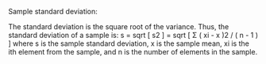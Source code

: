 Sample standard deviation:

The standard deviation is the square root of the variance. Thus, the standard deviation of a sample is:
s = sqrt [ s2 ] = sqrt [ Σ ( xi - x )2 / ( n - 1 ) ]
where s is the sample standard deviation, x is the sample mean, xi is the ith element from the sample, and n is the number of elements in the sample.
